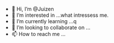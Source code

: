 - 👋 Hi, I’m @Juizen
- 👀 I’m interested in ...what intressess me.
- 🌱 I’m currently learning ...q
- 💞️ I’m looking to collaborate on ...
- 📫 How to reach me ...

<!---
Juizen/Juizen is a ✨ special ✨ repository because its `README.md` (this file) appears on your GitHub profile.
You can click the Preview link to take a look at your changes.
--->
